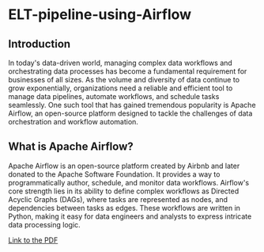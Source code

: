 # ELT-pipeline-using-Airflow  

## Introduction  
In today's data-driven world, managing complex data workflows and orchestrating data processes has become a fundamental requirement for businesses of all sizes. As the volume and diversity of data continue to grow exponentially, organizations need a reliable and efficient tool to manage data pipelines, automate workflows, and schedule tasks seamlessly. One such tool that has gained tremendous popularity is Apache Airflow, an open-source platform designed to tackle the challenges of data orchestration and workflow automation.

## What is Apache Airflow?
Apache Airflow is an open-source platform created by Airbnb and later donated to the Apache Software Foundation. It provides a way to programmatically author, schedule, and monitor data workflows. Airflow's core strength lies in its ability to define complex workflows as Directed Acyclic Graphs (DAGs), where tasks are represented as nodes, and dependencies between tasks as edges. These workflows are written in Python, making it easy for data engineers and analysts to express intricate data processing logic.

[Link to the PDF](https://drive.google.com/file/d/1MYjp1LSAzA7zD1AnEP0URnDYZHXdvbqW/view?usp=sharing)
